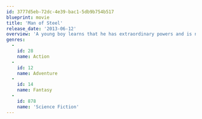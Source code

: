 ```yaml
---
id: 3777d5eb-72dc-4e39-bac1-5db9b754b517
blueprint: movie
title: 'Man of Steel'
release_date: '2013-06-12'
overview: 'A young boy learns that he has extraordinary powers and is not of this earth. As a young man, he journeys to discover where he came from and what he was sent here to do. But the hero in him must emerge if he is to save the world from annihilation and become the symbol of hope for all mankind.'
genres:
  -
    id: 28
    name: Action
  -
    id: 12
    name: Adventure
  -
    id: 14
    name: Fantasy
  -
    id: 878
    name: 'Science Fiction'
---
```

